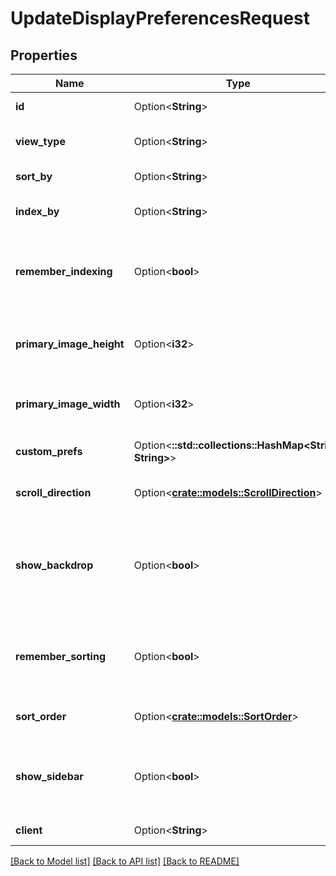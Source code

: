 # UpdateDisplayPreferencesRequest

## Properties

Name | Type | Description | Notes
------------ | ------------- | ------------- | -------------
**id** | Option<**String**> | Gets or sets the user id. | [optional]
**view_type** | Option<**String**> | Gets or sets the type of the view. | [optional]
**sort_by** | Option<**String**> | Gets or sets the sort by. | [optional]
**index_by** | Option<**String**> | Gets or sets the index by. | [optional]
**remember_indexing** | Option<**bool**> | Gets or sets a value indicating whether [remember indexing]. | [optional]
**primary_image_height** | Option<**i32**> | Gets or sets the height of the primary image. | [optional]
**primary_image_width** | Option<**i32**> | Gets or sets the width of the primary image. | [optional]
**custom_prefs** | Option<**::std::collections::HashMap<String, String>**> | Gets or sets the custom prefs. | [optional]
**scroll_direction** | Option<[**crate::models::ScrollDirection**](ScrollDirection.md)> | Gets or sets the scroll direction. | [optional]
**show_backdrop** | Option<**bool**> | Gets or sets a value indicating whether to show backdrops on this item. | [optional]
**remember_sorting** | Option<**bool**> | Gets or sets a value indicating whether [remember sorting]. | [optional]
**sort_order** | Option<[**crate::models::SortOrder**](SortOrder.md)> | Gets or sets the sort order. | [optional]
**show_sidebar** | Option<**bool**> | Gets or sets a value indicating whether [show sidebar]. | [optional]
**client** | Option<**String**> | Gets or sets the client. | [optional]

[[Back to Model list]](../README.md#documentation-for-models) [[Back to API list]](../README.md#documentation-for-api-endpoints) [[Back to README]](../README.md)



